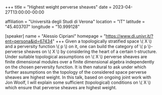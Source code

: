 +++
title = "Highest weight perverse sheaves"
date = 2023-04-27T13:00:00-00:00

affiliation = "Università degli Studi di Verona"
location = "IT"
latitude = "45.403707"
longitude = "10.999128"

[speaker]
  name = "Alessio Cipriani"
  homepage = "https://www.di.univr.it/?ent=persona&id=67434"
+++
Given a topologically stratified space \\( X \\) and a perversity function \\( p \\) on it, one can build the category of \\( p \\)-perverse sheaves on \\( X \\) by considering the heart of a certain t-structure. Under suitable topological assumptions on \\( X \\) perverse sheaves are finite dimensional modules over a finite dimensional algebra independently on the chosen perversity function. It is then natural to ask under which further assumptions on the topology of the considered space perverse sheaves are highest weight. In this talk, based on ongoing joint work with Jon Woolf, I will explain some sufficient (topological) conditions on \\( X \\) which ensure that perverse sheaves are highest weight.

